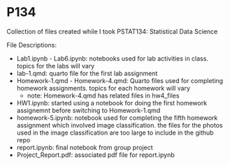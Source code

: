 # P134
Collection of files created while I took PSTAT134: Statistical Data Science

File Descriptions:
* Lab1.ipynb - Lab6.ipynb: notebooks used for lab activities in class. topics for the labs will vary
* lab-1.qmd: quarto file for the first lab assignment
* Homework-1.qmd - Homework-4.qmd: Quarto files used for completing homework assignments. topics for each homework will vary
  * note: Homework-4.qmd has related files in hw4_files
* HW1.ipynb: started using a notebook for doing the first homework assignemnt before switching to Homework-1.qmd
* homework-5.ipynb: notebook used for completing the fifth homework assignment which involved image classification. the files for the photos used in the image classification are too large to include in the github repo
* report.ipynb: final notebook from group project
* Project_Report.pdf: associated pdf file for report.ipynb
